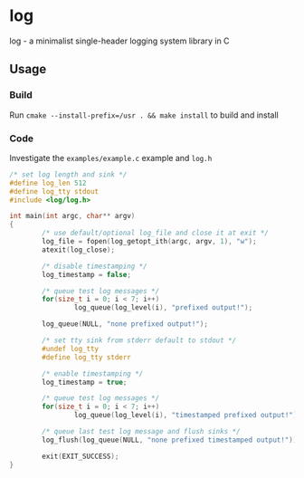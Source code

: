 # log

log - a minimalist single-header logging system library in C

## Usage

### Build
Run `cmake --install-prefix=/usr . && make install` to build and install

### Code

Investigate the `examples/example.c` example and `log.h`

```c
/* set log length and sink */
#define log_len 512
#define log_tty stdout
#include <log/log.h>

int main(int argc, char** argv)
{
        /* use default/optional log_file and close it at exit */
        log_file = fopen(log_getopt_ith(argc, argv, 1), "w");
        atexit(log_close);

        /* disable timestamping */
        log_timestamp = false;

        /* queue test log messages */
        for(size_t i = 0; i < 7; i++)
                log_queue(log_level(i), "prefixed output!");

        log_queue(NULL, "none prefixed output!");

        /* set tty sink from stderr default to stdout */
        #undef log_tty
        #define log_tty stderr

        /* enable timestamping */
        log_timestamp = true;

        /* queue test log messages */
        for(size_t i = 0; i < 7; i++)
                log_queue(log_level(i), "timestamped prefixed output!");

        /* queue last test log message and flush sinks */
        log_flush(log_queue(NULL, "none prefixed timestamped output!"));

        exit(EXIT_SUCCESS);
}
```
